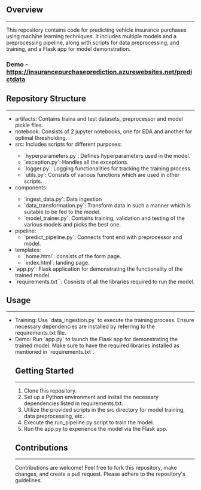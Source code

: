 <h2>Overview</h2>
<hr>
This repository contains code for predicting vehicle insurance purchases using machine learning techniques. It includes multiple models and a preprocessing pipeline, along with scripts for data preprocessing, and training, and a Flask app for model demonstration.

<h3>Demo - <a href="https://insurancepurchaseprediction.azurewebsites.net/predictdata">https://insurancepurchaseprediction.azurewebsites.net/predictdata</a></h3>

<h2>Repository Structure</h2>
<hr>
<ul>
<li>artifacts: Contains traina and test datasets, preprocessor and model pickle files.</li>
<li>notebook: Consists of 2 jupyter notebooks, one for EDA and another for optimal thresholding.</li>

<li>src: Includes scripts for different purposes:</li>
<ul>
    <li>`hyperparameters.py`: Defines hyperparameters used in the model.</li>
    <li>`exception.py`: Handles all the exceptions.</li>
    <li>`logger.py`: Logging functionalities for tracking the training process.</li>
    <li>`utils.py`: Consists of various functions which are used in other scripts.</li>
    </ul>
    <li>components:</li>
        <ul><li>`ingest_data.py`: Data ingestion</li>
        <li>`data_transformation.py`: Transform data in such a manner which is suitable to be fed to the model.</li>
        <li>`model_trainer.py`: Contains training, validation and testing of the various models and picks the best one.</li></ul>
    <li>pipeline:
        <ul><li>`predict_pipeline.py`: Connects front end with preprocessor and model.</li>
        </ul>
<li>templates:
    <ul><li>`home.html`: consists of the form page.</li>
    <li>`index.html`: landing page.</li></ul>
<li>`app.py`: Flask application for demonstrating the functionality of the trained model.</li>
<li>`requirements.txt``: Cosnists of all the libraries required to run the model.</li>
</ul>
</ul>
<h2>Usage</h2>
<hr>
<ul>
<li>Training: Use `data_ingestion.py` to execute the training process. Ensure necessary dependencies are installed by referring to the requirements.txt file.</li>
<li>Demo: Run `app.py` to launch the Flask app for demonstrating the trained model. Make sure to have the required libraries installed as mentioned in `requirements.txt`.</li>

<h2>Getting Started</h2>
<hr>
<ol>
<li>Clone this repository.</li>
<li>Set up a Python environment and install the necessary dependencies listed in requirements.txt.</li>
<li>Utilize the provided scripts in the src directory for model training, data preprocessing, etc.</li>
<li>Execute the run_pipeline.py script to train the model.</li>
<li>Run the app.py to experience the model via the Flask app.</li>
</ol>

<h2>Contributions</h2>
<hr>
Contributions are welcome! Feel free to fork this repository, make changes, and create a pull request. Please adhere to the repository's guidelines.
